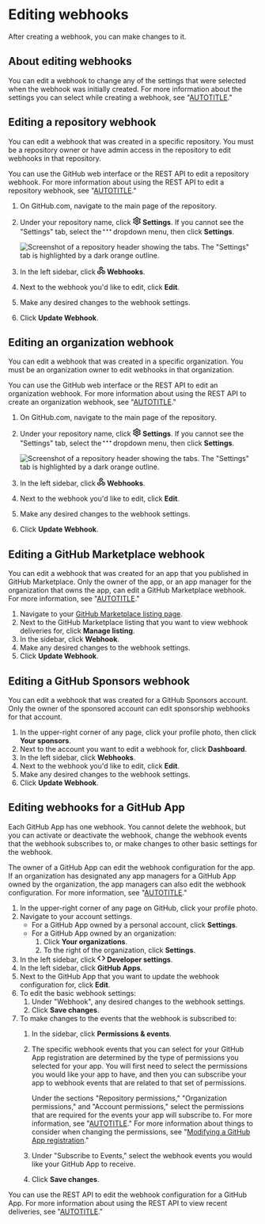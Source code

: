 # Editing webhooks

After creating a webhook, you can make changes to it.

## About editing webhooks

You can edit a webhook to change any of the settings that were selected when the webhook was initially created. For more information about the settings you can select while creating a webhook, see "[AUTOTITLE](/webhooks/using-webhooks/creating-webhooks)."

## Editing a repository webhook

You can edit a webhook that was created in a specific repository. You must be a repository owner or have admin access in the repository to edit webhooks in that repository.

You can use the GitHub web interface or the REST API to edit a repository webhook. For more information about using the REST API to edit a repository webhook, see "[AUTOTITLE](/rest/webhooks/repos#update-a-repository-webhook)."

1. On GitHub.com, navigate to the main page of the repository.
1. Under your repository name, click <svg version="1.1" width="16" height="16" viewBox="0 0 16 16" class="octicon octicon-gear" aria-hidden="true"><path d="M8 0a8.2 8.2 0 0 1 .701.031C9.444.095 9.99.645 10.16 1.29l.288 1.107c.018.066.079.158.212.224.231.114.454.243.668.386.123.082.233.09.299.071l1.103-.303c.644-.176 1.392.021 1.82.63.27.385.506.792.704 1.218.315.675.111 1.422-.364 1.891l-.814.806c-.049.048-.098.147-.088.294.016.257.016.515 0 .772-.01.147.038.246.088.294l.814.806c.475.469.679 1.216.364 1.891a7.977 7.977 0 0 1-.704 1.217c-.428.61-1.176.807-1.82.63l-1.102-.302c-.067-.019-.177-.011-.3.071a5.909 5.909 0 0 1-.668.386c-.133.066-.194.158-.211.224l-.29 1.106c-.168.646-.715 1.196-1.458 1.26a8.006 8.006 0 0 1-1.402 0c-.743-.064-1.289-.614-1.458-1.26l-.289-1.106c-.018-.066-.079-.158-.212-.224a5.738 5.738 0 0 1-.668-.386c-.123-.082-.233-.09-.299-.071l-1.103.303c-.644.176-1.392-.021-1.82-.63a8.12 8.12 0 0 1-.704-1.218c-.315-.675-.111-1.422.363-1.891l.815-.806c.05-.048.098-.147.088-.294a6.214 6.214 0 0 1 0-.772c.01-.147-.038-.246-.088-.294l-.815-.806C.635 6.045.431 5.298.746 4.623a7.92 7.92 0 0 1 .704-1.217c.428-.61 1.176-.807 1.82-.63l1.102.302c.067.019.177.011.3-.071.214-.143.437-.272.668-.386.133-.066.194-.158.211-.224l.29-1.106C6.009.645 6.556.095 7.299.03 7.53.01 7.764 0 8 0Zm-.571 1.525c-.036.003-.108.036-.137.146l-.289 1.105c-.147.561-.549.967-.998 1.189-.173.086-.34.183-.5.29-.417.278-.97.423-1.529.27l-1.103-.303c-.109-.03-.175.016-.195.045-.22.312-.412.644-.573.99-.014.031-.021.11.059.19l.815.806c.411.406.562.957.53 1.456a4.709 4.709 0 0 0 0 .582c.032.499-.119 1.05-.53 1.456l-.815.806c-.081.08-.073.159-.059.19.162.346.353.677.573.989.02.03.085.076.195.046l1.102-.303c.56-.153 1.113-.008 1.53.27.161.107.328.204.501.29.447.222.85.629.997 1.189l.289 1.105c.029.109.101.143.137.146a6.6 6.6 0 0 0 1.142 0c.036-.003.108-.036.137-.146l.289-1.105c.147-.561.549-.967.998-1.189.173-.086.34-.183.5-.29.417-.278.97-.423 1.529-.27l1.103.303c.109.029.175-.016.195-.045.22-.313.411-.644.573-.99.014-.031.021-.11-.059-.19l-.815-.806c-.411-.406-.562-.957-.53-1.456a4.709 4.709 0 0 0 0-.582c-.032-.499.119-1.05.53-1.456l.815-.806c.081-.08.073-.159.059-.19a6.464 6.464 0 0 0-.573-.989c-.02-.03-.085-.076-.195-.046l-1.102.303c-.56.153-1.113.008-1.53-.27a4.44 4.44 0 0 0-.501-.29c-.447-.222-.85-.629-.997-1.189l-.289-1.105c-.029-.11-.101-.143-.137-.146a6.6 6.6 0 0 0-1.142 0ZM11 8a3 3 0 1 1-6 0 3 3 0 0 1 6 0ZM9.5 8a1.5 1.5 0 1 0-3.001.001A1.5 1.5 0 0 0 9.5 8Z"></path></svg> **Settings**. If you cannot see the "Settings" tab, select the **<svg version="1.1" width="16" height="16" viewBox="0 0 16 16" class="octicon octicon-kebab-horizontal" aria-label="More" role="img"><path d="M8 9a1.5 1.5 0 1 0 0-3 1.5 1.5 0 0 0 0 3ZM1.5 9a1.5 1.5 0 1 0 0-3 1.5 1.5 0 0 0 0 3Zm13 0a1.5 1.5 0 1 0 0-3 1.5 1.5 0 0 0 0 3Z"></path></svg>** dropdown menu, then click **Settings**.

   ![Screenshot of a repository header showing the tabs. The "Settings" tab is highlighted by a dark orange outline.](/assets/images/help/repository/repo-actions-settings.png)
1. In the left sidebar, click **<svg version="1.1" width="16" height="16" viewBox="0 0 16 16" class="octicon octicon-webhook" aria-hidden="true"><path d="M5.5 4.25a2.25 2.25 0 0 1 4.5 0 .75.75 0 0 0 1.5 0 3.75 3.75 0 1 0-6.14 2.889l-2.272 4.258a.75.75 0 0 0 1.324.706L7 7.25a.75.75 0 0 0-.309-1.015A2.25 2.25 0 0 1 5.5 4.25Z"></path><path d="M7.364 3.607a.75.75 0 0 1 1.03.257l2.608 4.349a3.75 3.75 0 1 1-.628 6.785.75.75 0 0 1 .752-1.299 2.25 2.25 0 1 0-.033-3.88.75.75 0 0 1-1.03-.256L7.107 4.636a.75.75 0 0 1 .257-1.03Z"></path><path d="M2.9 8.776A.75.75 0 0 1 2.625 9.8 2.25 2.25 0 1 0 6 11.75a.75.75 0 0 1 .75-.751h5.5a.75.75 0 0 1 0 1.5H7.425a3.751 3.751 0 1 1-5.55-3.998.75.75 0 0 1 1.024.274Z"></path></svg> Webhooks**.
1. Next to the webhook you'd like to edit, click **Edit**.
1. Make any desired changes to the webhook settings.
1. Click **Update Webhook**.

## Editing an organization webhook

You can edit a webhook that was created in a specific organization. You must be an organization owner to edit webhooks in that organization.

You can use the GitHub web interface or the REST API to edit an organization webhook. For more information about using the REST API to create an organization webhook, see "[AUTOTITLE](/rest/orgs/webhooks#update-an-organization-webhook)."

1. On GitHub.com, navigate to the main page of the repository.
1. Under your repository name, click <svg version="1.1" width="16" height="16" viewBox="0 0 16 16" class="octicon octicon-gear" aria-hidden="true"><path d="M8 0a8.2 8.2 0 0 1 .701.031C9.444.095 9.99.645 10.16 1.29l.288 1.107c.018.066.079.158.212.224.231.114.454.243.668.386.123.082.233.09.299.071l1.103-.303c.644-.176 1.392.021 1.82.63.27.385.506.792.704 1.218.315.675.111 1.422-.364 1.891l-.814.806c-.049.048-.098.147-.088.294.016.257.016.515 0 .772-.01.147.038.246.088.294l.814.806c.475.469.679 1.216.364 1.891a7.977 7.977 0 0 1-.704 1.217c-.428.61-1.176.807-1.82.63l-1.102-.302c-.067-.019-.177-.011-.3.071a5.909 5.909 0 0 1-.668.386c-.133.066-.194.158-.211.224l-.29 1.106c-.168.646-.715 1.196-1.458 1.26a8.006 8.006 0 0 1-1.402 0c-.743-.064-1.289-.614-1.458-1.26l-.289-1.106c-.018-.066-.079-.158-.212-.224a5.738 5.738 0 0 1-.668-.386c-.123-.082-.233-.09-.299-.071l-1.103.303c-.644.176-1.392-.021-1.82-.63a8.12 8.12 0 0 1-.704-1.218c-.315-.675-.111-1.422.363-1.891l.815-.806c.05-.048.098-.147.088-.294a6.214 6.214 0 0 1 0-.772c.01-.147-.038-.246-.088-.294l-.815-.806C.635 6.045.431 5.298.746 4.623a7.92 7.92 0 0 1 .704-1.217c.428-.61 1.176-.807 1.82-.63l1.102.302c.067.019.177.011.3-.071.214-.143.437-.272.668-.386.133-.066.194-.158.211-.224l.29-1.106C6.009.645 6.556.095 7.299.03 7.53.01 7.764 0 8 0Zm-.571 1.525c-.036.003-.108.036-.137.146l-.289 1.105c-.147.561-.549.967-.998 1.189-.173.086-.34.183-.5.29-.417.278-.97.423-1.529.27l-1.103-.303c-.109-.03-.175.016-.195.045-.22.312-.412.644-.573.99-.014.031-.021.11.059.19l.815.806c.411.406.562.957.53 1.456a4.709 4.709 0 0 0 0 .582c.032.499-.119 1.05-.53 1.456l-.815.806c-.081.08-.073.159-.059.19.162.346.353.677.573.989.02.03.085.076.195.046l1.102-.303c.56-.153 1.113-.008 1.53.27.161.107.328.204.501.29.447.222.85.629.997 1.189l.289 1.105c.029.109.101.143.137.146a6.6 6.6 0 0 0 1.142 0c.036-.003.108-.036.137-.146l.289-1.105c.147-.561.549-.967.998-1.189.173-.086.34-.183.5-.29.417-.278.97-.423 1.529-.27l1.103.303c.109.029.175-.016.195-.045.22-.313.411-.644.573-.99.014-.031.021-.11-.059-.19l-.815-.806c-.411-.406-.562-.957-.53-1.456a4.709 4.709 0 0 0 0-.582c-.032-.499.119-1.05.53-1.456l.815-.806c.081-.08.073-.159.059-.19a6.464 6.464 0 0 0-.573-.989c-.02-.03-.085-.076-.195-.046l-1.102.303c-.56.153-1.113.008-1.53-.27a4.44 4.44 0 0 0-.501-.29c-.447-.222-.85-.629-.997-1.189l-.289-1.105c-.029-.11-.101-.143-.137-.146a6.6 6.6 0 0 0-1.142 0ZM11 8a3 3 0 1 1-6 0 3 3 0 0 1 6 0ZM9.5 8a1.5 1.5 0 1 0-3.001.001A1.5 1.5 0 0 0 9.5 8Z"></path></svg> **Settings**. If you cannot see the "Settings" tab, select the **<svg version="1.1" width="16" height="16" viewBox="0 0 16 16" class="octicon octicon-kebab-horizontal" aria-label="More" role="img"><path d="M8 9a1.5 1.5 0 1 0 0-3 1.5 1.5 0 0 0 0 3ZM1.5 9a1.5 1.5 0 1 0 0-3 1.5 1.5 0 0 0 0 3Zm13 0a1.5 1.5 0 1 0 0-3 1.5 1.5 0 0 0 0 3Z"></path></svg>** dropdown menu, then click **Settings**.

   ![Screenshot of a repository header showing the tabs. The "Settings" tab is highlighted by a dark orange outline.](/assets/images/help/repository/repo-actions-settings.png)
1. In the left sidebar, click **<svg version="1.1" width="16" height="16" viewBox="0 0 16 16" class="octicon octicon-webhook" aria-hidden="true"><path d="M5.5 4.25a2.25 2.25 0 0 1 4.5 0 .75.75 0 0 0 1.5 0 3.75 3.75 0 1 0-6.14 2.889l-2.272 4.258a.75.75 0 0 0 1.324.706L7 7.25a.75.75 0 0 0-.309-1.015A2.25 2.25 0 0 1 5.5 4.25Z"></path><path d="M7.364 3.607a.75.75 0 0 1 1.03.257l2.608 4.349a3.75 3.75 0 1 1-.628 6.785.75.75 0 0 1 .752-1.299 2.25 2.25 0 1 0-.033-3.88.75.75 0 0 1-1.03-.256L7.107 4.636a.75.75 0 0 1 .257-1.03Z"></path><path d="M2.9 8.776A.75.75 0 0 1 2.625 9.8 2.25 2.25 0 1 0 6 11.75a.75.75 0 0 1 .75-.751h5.5a.75.75 0 0 1 0 1.5H7.425a3.751 3.751 0 1 1-5.55-3.998.75.75 0 0 1 1.024.274Z"></path></svg> Webhooks**.
1. Next to the webhook you'd like to edit, click **Edit**.
1. Make any desired changes to the webhook settings.
1. Click **Update Webhook**.

## Editing a GitHub Marketplace webhook

You can edit a webhook that was created for an app that you published in GitHub Marketplace. Only the owner of the app, or an app manager for the organization that owns the app, can edit a GitHub Marketplace webhook. For more information, see "[AUTOTITLE](/apps/publishing-apps-to-github-marketplace/using-the-github-marketplace-api-in-your-app/webhook-events-for-the-github-marketplace-api)."

1. Navigate to your [GitHub Marketplace listing page](https://github.com/marketplace/manage).
1. Next to the GitHub Marketplace listing that you want to view webhook deliveries for, click **Manage listing**.
1. In the sidebar, click **Webhook**.
1. Make any desired changes to the webhook settings.
1. Click **Update Webhook**.

## Editing a GitHub Sponsors webhook

You can edit a webhook that was created for a GitHub Sponsors account. Only the owner of the sponsored account can edit sponsorship webhooks for that account.

1. In the upper-right corner of any page, click your profile photo, then click **Your sponsors**.
1. Next to the account you want to edit a webhook for, click **Dashboard**.
1. In the left sidebar, click **Webhooks**.
1. Next to the webhook you'd like to edit, click **Edit**.
1. Make any desired changes to the webhook settings.
1. Click **Update Webhook**.

## Editing webhooks for a GitHub App

Each GitHub App has one webhook. You cannot delete the webhook, but you can activate or deactivate the webhook, change the webhook events that the webhook subscribes to, or make changes to other basic settings for the webhook.

The owner of a GitHub App can edit the webhook configuration for the app. If an organization has designated any app managers for a GitHub App owned by the organization, the app managers can also edit the webhook configuration. For more information, see "[AUTOTITLE](/apps/creating-github-apps/creating-github-apps/using-webhooks-with-github-apps)."

1. In the upper-right corner of any page on GitHub, click your profile photo.
1. Navigate to your account settings.
   - For a GitHub App owned by a personal account, click **Settings**.
   - For a GitHub App owned by an organization:
     1. Click **Your organizations**.
     1. To the right of the organization, click **Settings**.
1. In the left sidebar, click **<svg version="1.1" width="16" height="16" viewBox="0 0 16 16" class="octicon octicon-code" aria-hidden="true"><path d="m11.28 3.22 4.25 4.25a.75.75 0 0 1 0 1.06l-4.25 4.25a.749.749 0 0 1-1.275-.326.749.749 0 0 1 .215-.734L13.94 8l-3.72-3.72a.749.749 0 0 1 .326-1.275.749.749 0 0 1 .734.215Zm-6.56 0a.751.751 0 0 1 1.042.018.751.751 0 0 1 .018 1.042L2.06 8l3.72 3.72a.749.749 0 0 1-.326 1.275.749.749 0 0 1-.734-.215L.47 8.53a.75.75 0 0 1 0-1.06Z"></path></svg> Developer settings**.
1. In the left sidebar, click **GitHub Apps**.
1. Next to the GitHub App that you want to update the webhook configuration for, click **Edit**.
1. To edit the basic webhook settings:
   1. Under "Webhook", any desired changes to the webhook settings.
   1. Click **Save changes**.
1. To make changes to the events that the webhook is subscribed to:
   1. In the sidebar, click **Permissions & events**.
   1. The specific webhook events that you can select for your GitHub App registration are determined by the type of permissions you selected for your app. You will first need to select the permissions you would like your app to have, and then you can subscribe your app to webhook events that are related to that set of permissions.

      Under the sections "Repository permissions," "Organization permissions," and "Account permissions," select the permissions that are required for the events your app will subscribe to. For more information, see "[AUTOTITLE](/apps/creating-github-apps/creating-github-apps/choosing-permissions-for-a-github-app)." For more information about things to consider when changing the permissions, see "[Modifying a GitHub App registration](/apps/maintaining-github-apps/modifying-a-github-app-registration#changing-the-permissions-of-a-github-app)."
   1. Under "Subscribe to Events," select the webhook events you would like your GitHub App to receive.
   1. Click **Save changes**.

You can use the REST API to edit the webhook configuration for a GitHub App. For more information about using the REST API to view recent deliveries, see "[AUTOTITLE](/rest/apps/webhooks)."

